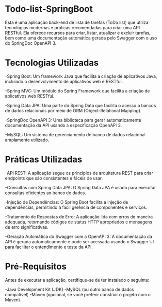 # Todo-list-SpringBoot
Esta é uma aplicação back-end de lista de tarefas (ToDo list) que utiliza tecnologias modernas e práticas recomendadas para criar uma API RESTful. Ela oferece recursos para criar, listar, atualizar e excluir tarefas, bem como uma documentação automática gerada pelo Swagger com o uso do SpringDoc OpenAPI 3.

# Tecnologias Utilizadas
-Spring Boot: Um framework Java que facilita a criação de aplicativos Java, incluindo o desenvolvimento de aplicativos web e RESTful.

-Spring MVC: Um módulo do Spring Framework que facilita a criação de aplicativos web RESTful.

-Spring Data JPA: Uma parte do Spring Data que facilita o acesso a bancos de dados relacionais por meio de ORM (Object-Relational Mapping).

-SpringDoc OpenAPI 3: Uma biblioteca para gerar automaticamente documentação da API usando a especificação OpenAPI 3.

-MySQL: Um sistema de gerenciamento de banco de dados relacional amplamente utilizado.

# Práticas Utilizadas
-API REST: A aplicação segue os princípios de arquitetura REST para criar endpoints que são consistentes e fáceis de usar.

-Consultas com Spring Data JPA: O Spring Data JPA é usado para executar consultas eficientes ao banco de dados.

-Injeção de Dependências: O Spring Boot facilita a injeção de dependências, permitindo a fácil gerência de componentes e serviços.

-Tratamento de Respostas de Erro: A aplicação lida com erros de maneira adequada, retornando códigos de status HTTP apropriados e mensagens de erro significativas.

-Geração Automática do Swagger com a OpenAPI 3: A documentação da API é gerada automaticamente e pode ser acessada usando o Swagger UI para facilitar o entendimento e teste da API.

# Pré-Requisitos
Antes de executar a aplicação, certifique-se de ter instalado o seguinte:

-Java Development Kit (JDK)
-MySQL (ou outro banco de dados compatível)
-Maven (opcional, se você preferir construir o projeto com o Maven)




